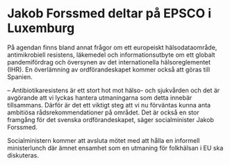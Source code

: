 # Jakob Forssmed deltar på EPSCO i Luxemburg

På agendan finns bland annat frågor om ett europeiskt hälsodataområde, antimikrobiell resistens, läkemedel och informationsutbyte om ett globalt pandemifördrag och översynen av det internationella hälsoreglementet (IHR). En överlämning av ordförandeskapet kommer också att göras till Spanien.

– Antibiotikaresistens är ett stort hot mot hälso\- och sjukvården och det är avgörande att vi lyckas hantera utmaningarna som detta innebär tillsammans. Därför är det ett viktigt steg att vi nu förväntas kunna anta ambitiösa rådsrekommendationer på området. Det är också en stor framgång för det svenska ordförandeskapet, säger socialminister Jakob Forssmed.

Socialministern kommer att avsluta mötet med att hålla en informell ministerlunch där ämnet ensamhet som en utmaning för folkhälsan i EU ska diskuteras.
